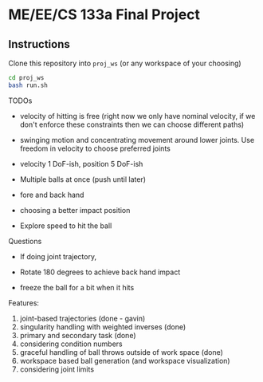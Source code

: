 # ME/EE/CS 133a Final Project

## Instructions

Clone this repository into `proj_ws` (or any workspace of your choosing)

```bash
cd proj_ws
bash run.sh
```

TODOs
- velocity of hitting is free (right now we only have nominal velocity, if we don't enforce these constraints then we can choose different paths)
- swinging motion and concentrating movement around lower joints. Use freedom in velocity to choose preferred joints
- velocity 1 DoF-ish, position 5 DoF-ish

- Multiple balls at once (push until later)

- fore and back hand
- choosing a better impact position
- Explore speed to hit the ball

Questions
- If doing joint trajectory, 

- Rotate 180 degrees to achieve back hand impact
- freeze the ball for a bit when it hits

Features:
1. joint-based trajectories (done - gavin)
2. singularity handling with weighted inverses (done)
3. primary and secondary task (done)
4. considering condition numbers
5. graceful handling of ball throws outside of work space (done)
6. workspace based ball generation (and workspace visualization)
7. considering joint limits